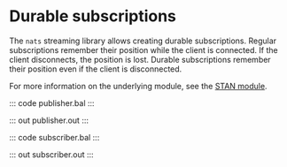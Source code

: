 # Durable subscriptions

The `nats` streaming library allows creating durable subscriptions. Regular subscriptions remember their position while the client is connected. If the client disconnects, the position is lost. Durable subscriptions remember their position even if the client is disconnected.

For more information on the underlying module, see the [STAN module](https://lib.ballerina.io/ballerinax/stan/latest).

::: code publisher.bal :::

::: out publisher.out :::

::: code subscriber.bal :::

::: out subscriber.out :::
